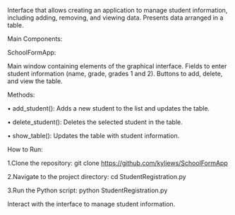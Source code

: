 Interface that allows creating an application to manage student information, including adding, removing, and viewing data. Presents data arranged in a table.

Main Components:

SchoolFormApp:

Main window containing elements of the graphical interface. Fields to enter student information (name, grade, grades 1 and 2). Buttons to add, delete, and view the table.

Methods:

• add_student(): Adds a new student to the list and updates the table.

• delete_student(): Deletes the selected student in the table.

• show_table(): Updates the table with student information.

How to Run:

1.Clone the repository:
git clone https://github.com/kyliews/SchoolFormApp

2.Navigate to the project directory:
cd StudentRegistration.py

3.Run the Python script: 
python StudentRegistration.py

Interact with the interface to manage student information.
